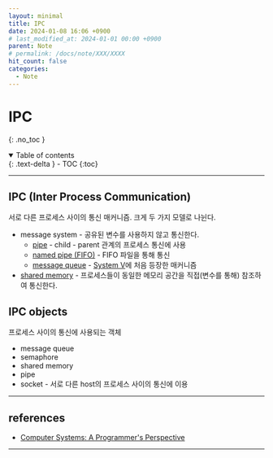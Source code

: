 ```yaml
---
layout: minimal
title: IPC
date: 2024-01-08 16:06 +0900
# last_modified_at: 2024-01-01 00:00 +0900
parent: Note
# permalink: /docs/note/XXX/XXXX
hit_count: false
categories:
  - Note
---
```


# IPC
{: .no_toc }
<details open markdown="block">
  <summary>
    Table of contents
  </summary>
  {: .text-delta }
- TOC
{:toc}
</details>

<hr>

## IPC (Inter Process Communication)

서로 다른 프로세스 사이의 통신 매커니즘. 크게 두 가지 모델로 나뉜다.

* message system - 공유된 변수를 사용하지 않고 통신한다.
    * [pipe](/docs/note/pipe.html) - child - parent 관계의 프로세스 통신에 사용
    * [named pipe (FIFO)](/docs/note/named-pipe.html) - FIFO 파일을 통해 통신
    * [message queue](/docs/note/message-queue.html) - [System V](/docs/note/system-v.html)에 처음 등장한 매커니즘
* [shared memory](/docs/note/shared-memory.html) - 프로세스들이 동일한 메모리 공간을 직접(변수를 통해) 참조하여 통신한다. 

## IPC objects

프로세스 사이의 통신에 사용되는 객체

* message queue
* semaphore
* shared memory
* pipe
* socket - 서로 다른 host의 프로세스 사이의 통신에 이용

<hr>

## references
* [Computer Systems: A Programmer's Perspective	](https://www.amazon.com/Computer-Systems-Programmers-Perspective-3rd/dp/013409266X)

<hr>
